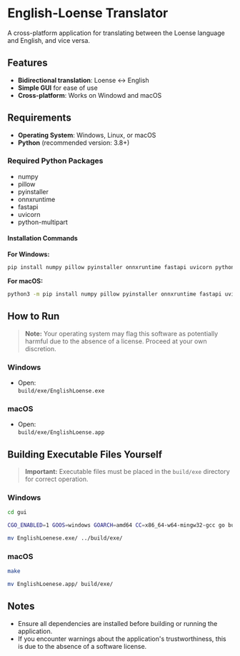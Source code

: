 # English-Loense Translator

A cross-platform application for translating between the Loense language and English, and vice versa.

## Features

- **Bidirectional translation**: Loense ↔ English
- **Simple GUI** for ease of use
- **Cross-platform**: Works on Windowd and macOS

## Requirements

- **Operating System**: Windows, Linux, or macOS
- **Python** (recommended version: 3.8+)

### Required Python Packages

- numpy
- pillow
- pyinstaller
- onnxruntime
- fastapi
- uvicorn
- python-multipart

#### Installation Commands

**For Windows:**
```sh
pip install numpy pillow pyinstaller onnxruntime fastapi uvicorn python-multipart
```

**For macOS:**
```sh
python3 -m pip install numpy pillow pyinstaller onnxruntime fastapi uvicorn python-multipart
```

## How to Run

> **Note:** Your operating system may flag this software as potentially harmful due to the absence of a license. Proceed at your own discretion.

### Windows

- Open:  
  `build/exe/EnglishLoense.exe`

### macOS

- Open:  
  `build/exe/EnglishLoense.app`

## Building Executable Files Yourself

> **Important:** Executable files must be placed in the `build/exe` directory for correct operation.

### Windows

```sh
cd gui
```
```sh
CGO_ENABLED=1 GOOS=windows GOARCH=amd64 CC=x86_64-w64-mingw32-gcc go build -o EnglishLoenese.exe
```
```sh
mv EnglishLoenese.exe/ ../build/exe/
```

### macOS

```sh
make
```
```sh
mv EnglishLoenese.app/ build/exe/
```

## Notes

- Ensure all dependencies are installed before building or running the application.
- If you encounter warnings about the application's trustworthiness, this is due to the absence of a software license.
